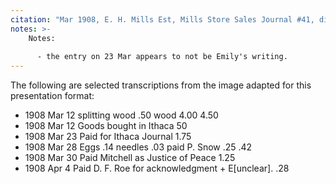 ```yaml
---
citation: "Mar 1908, E. H. Mills Est, Mills Store Sales Journal #41, digital photograph of book owned by Brooktondale collector."
notes: >-
    Notes:
    
      - the entry on 23 Mar appears to not be Emily's writing.
---
```

The following are selected transcriptions from the image adapted for this presentation format:

  - 1908 Mar 12 splitting wood  .50 wood  4.00  4.50
  - 1908 Mar 12 Goods bought in Ithaca  50 
  - 1908 Mar 23 Paid for Ithaca Journal  1.75
  - 1908 Mar 28 Eggs  .14 needles  .03 paid P. Snow  .25  .42
  - 1908 Mar 30 Paid Mitchell as Justice of Peace  1.25
  - 1908 Apr  4 Paid D. F. Roe for acknowledgment + E[unclear].  .28
